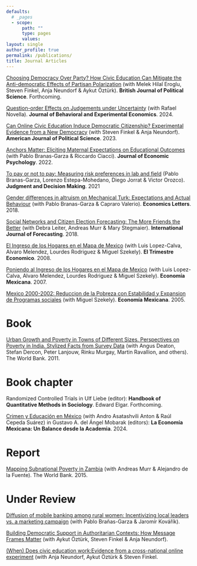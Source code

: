 ```yaml
---
defaults:
  # _pages
  - scope:
      path: ""
      type: pages
      values:
layout: single
author_profile: true
permalink: /publications/
title: Journal Articles
---
```


[Choosing Democracy Over Party? How Civic Education Can Mitigate the Anti-democratic Effects of Partisan Polarization](https://osf.io/preprints/osf/pk4gz) (with Melek Hilal Eroglu, Steven Finkel, Anja Neundorf & Aykut Öztürk).  **British Journal of Political Science**.  Forthcoming.


[Question-order Effects on Judgements under Uncertainty](https://doi.org/10.1016/j.socec.2023.102159) (with Rafael Novella).  **Journal of Behavioral and Experimental Economics**.  2024.

[Can Online Civic Education Induce Democratic Citizenship? Experimental Evidence from a New Democracy](https://onlinelibrary.wiley.com/doi/10.1111/ajps.12765) (with Steven Finkel & Anja Neundorf).  **American Journal of Political Science**. 2023.

[Anchors Matter: Eliciting Maternal Expectations on Educational Outcomes](https://www.sciencedirect.com/science/article/abs/pii/S0167487022000289) (with Pablo Branas-Garza & Riccardo Ciacci). **Journal of Economic Psychology**.  2022.

[To pay or not to pay: Measuring risk preferences in lab and field](https://www.cambridge.org/core/journals/judgment-and-decision-making/article/to-pay-or-not-to-pay-measuring-risk-preferences-in-lab-and-field/75E54D14217AB7A886729C6C498EDA87) (Pablo Branas-Garza, Lorenzo Estepa-Mohedano, Diego Jorrat & Victor Orozco). **Judgment and Decision Making**. 2021
 
[Gender differences in altruism on Mechanical Turk: Expectations and Actual Behaviour](https://doi.org/10.1016/j.econlet.2018.05.022) (with Pablo Branas-Garza & Capraro Valerio). **Economics Letters**.  2018.

[Social Networks and Citizen Election Forecasting: The More Friends the Better](https://doi.org/10.1016/j.ijforecast.2017.11.006) (with Debra Leiter, Andreas Murr & Mary Stegmaier). **International Journal of Forecasting**.  2018.

[El Ingreso de los Hogares en el Mapa de Mexico](https://www.jstor.org/stable/20857184) (with Luis Lopez-Calva, Alvaro Melendez, Lourdes Rodriguez & Miguel Szekely). **El Trimestre Economico**.  2008.

[Poniendo al Ingreso de los Hogares en el Mapa de Mexico](https://biblat.unam.mx/hevila/EconomiaMexicana/2007/vol16/no2/3.pdf) (with Luis Lopez-Calva, Alvaro Melendez, Lourdes Rodriguez & Miguel Szekely). **Economía Mexicana**.  2007.

[Mexico 2000-2002: Reduccion de la Pobreza con Estabilidad y Expansion de Programas sociales](https://www.redalyc.org/pdf/323/32314203.pdf) (with Miguel Szekely). **Economía Mexicana**.  2005.

# Book

[Urban Growth and Poverty in Towns of Different Sizes. Perspectives on Poverty in India. Stylized Facts from Survey Data](http://documents.worldbank.org/curated/en/103691468041447795/Main-report) (with Angus Deaton, Stefan Dercon, Peter Lanjouw, Rinku Murgay, Martin Ravallion, and others). The World Bank.  2011.

# Book chapter

Randomized Controlled Trials in Ulf Liebe (editor): **Handbook of Quantitative Methods in Sociology**. Edward Elgar.  Forthcoming.

[Crimen y Educación en México](https://repositorio-digital.cide.edu/handle/11651/5906) (with Andro Asatashvili Anton & Raúl Cepeda Suárez) in Gustavo A. del Ángel Mobarak (editors): **La Economía Mexicana: Un Balance desde la Academia**. 2024.

# Report

[Mapping Subnational Poverty in Zambia](https://www.sidalc.net/search/Record/dig-okr-1098621783/Description)
(with Andreas Murr & Alejandro de la Fuente). The World Bank. 2015.

# Under Review

[Diffusion of mobile banking among rural women: Incentivizing local leaders vs. a marketing campaign](https://papers.ssrn.com/sol3/papers.cfm?abstract_id=4974966) (with Pablo Brañas-Garza & Jaromír Kovářík).

[Building Democratic Support in Authoritarian Contexts: How Message Frames Matter](https://osf.io/preprints/osf/fqn5g) (with Aykut Öztürk, Steven Finkel & Anja Neundorf).

[(When) Does civic education work:Evidence from a cross-national online experiment](https://osf.io/preprints/osf/ue6qj) (with Anja Neundorf, Aykut Öztürk & Steven Finkel.
